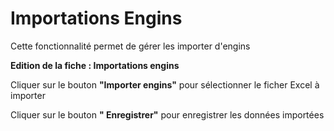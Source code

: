 # Importations Engins

Cette fonctionnalité permet de gérer les importer d'engins

**Edition de la fiche : Importations engins**

Cliquer sur le bouton **"Importer engins"** pour sélectionner le ficher Excel à importer

Cliquer sur le bouton **" Enregistrer"** pour enregistrer les données importées
